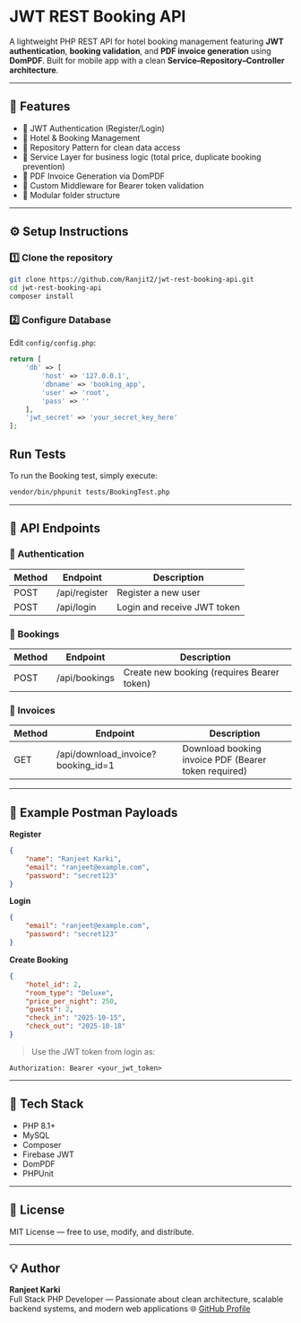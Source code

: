 
# JWT REST Booking API

A lightweight PHP REST API for hotel booking management featuring **JWT authentication**, **booking validation**, and **PDF invoice generation** using **DomPDF**. Built for mobile app with a clean **Service–Repository–Controller architecture**.

---

## 🚀 Features

- 🔐 JWT Authentication (Register/Login)  
- 🏨 Hotel & Booking Management  
- 💾 Repository Pattern for clean data access  
- 🧠 Service Layer for business logic (total price, duplicate booking prevention)  
- 🧾 PDF Invoice Generation via DomPDF  
- 🧱 Custom Middleware for Bearer token validation  
- 🧩 Modular folder structure  

---

## ⚙️ Setup Instructions

### 1️⃣ Clone the repository

```bash
git clone https://github.com/Ranjit2/jwt-rest-booking-api.git
cd jwt-rest-booking-api
composer install
```

### 2️⃣ Configure Database

Edit `config/config.php`:

```php
return [
    'db' => [
        'host' => '127.0.0.1',
        'dbname' => 'booking_app',
        'user' => 'root',
        'pass' => ''
    ],
    'jwt_secret' => 'your_secret_key_here'
];
```
## Run Tests
To run the Booking test, simply execute:
```bash
vendor/bin/phpunit tests/BookingTest.php 
```
---

## 📡 API Endpoints

### 🔑 Authentication

| Method | Endpoint       | Description                |
|--------|----------------|----------------------------|
| POST   | /api/register  | Register a new user        |
| POST   | /api/login     | Login and receive JWT token|

### 🏨 Bookings

| Method | Endpoint        | Description                         |
|--------|-----------------|-------------------------------------|
| POST   | /api/bookings   | Create new booking (requires Bearer token)|

### 🧾 Invoices

| Method | Endpoint                                                 | Description                                |
|--------|----------------------------------------------------------|--------------------------------------------|
| GET    | /api/download_invoice?booking_id=1    | Download booking invoice PDF (Bearer token required)|

---

## 🧪 Example Postman Payloads

**Register**

```json
{
    "name": "Ranjeet Karki",
    "email": "ranjeet@example.com",
    "password": "secret123"
}
```

**Login**

```json
{
    "email": "ranjeet@example.com",
    "password": "secret123"
}
```

**Create Booking**

```json
{
    "hotel_id": 2,
    "room_type": "Deluxe",
    "price_per_night": 250,
    "guests": 2,
    "check_in": "2025-10-15",
    "check_out": "2025-10-18"
}
```

> Use the JWT token from login as:

```
Authorization: Bearer <your_jwt_token>
```

---

## 🧩 Tech Stack

- PHP 8.1+  
- MySQL  
- Composer  
- Firebase JWT  
- DomPDF  
- PHPUnit
---

## 📄 License

MIT License — free to use, modify, and distribute.

---

## 💡 Author

**Ranjeet Karki**  
Full Stack PHP Developer — Passionate about clean architecture, scalable backend systems, and modern web applications 
🌐 [GitHub Profile](https://github.com/Ranjit2)
